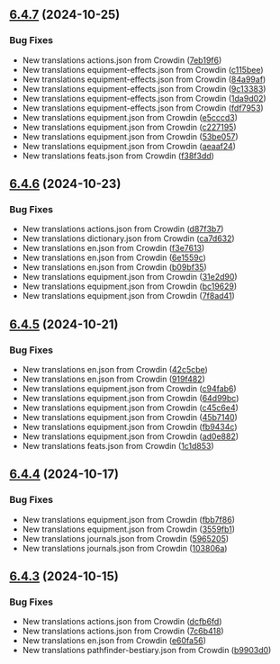 ## [6.4.7](https://github.com/allnnde/pf2e-esp-translation/compare/v6.4.6...v6.4.7) (2024-10-25)


### Bug Fixes

* New translations actions.json from Crowdin ([7eb19f6](https://github.com/allnnde/pf2e-esp-translation/commit/7eb19f65473efa7febdbdf59b755bc0f54325cc9))
* New translations equipment-effects.json from Crowdin ([c115bee](https://github.com/allnnde/pf2e-esp-translation/commit/c115beec885b3f245ef66c2c93b8c12cf90222df))
* New translations equipment-effects.json from Crowdin ([84a99af](https://github.com/allnnde/pf2e-esp-translation/commit/84a99af9cf6ec9b4dc3a7c810a4fb90f19a74649))
* New translations equipment-effects.json from Crowdin ([9c13383](https://github.com/allnnde/pf2e-esp-translation/commit/9c13383c65d96c92aad616a1bbbdd6deefa69d79))
* New translations equipment-effects.json from Crowdin ([1da9d02](https://github.com/allnnde/pf2e-esp-translation/commit/1da9d02cbcb6c070e715d5b577e2c145896e1ab7))
* New translations equipment-effects.json from Crowdin ([fdf7953](https://github.com/allnnde/pf2e-esp-translation/commit/fdf79537e53e057cc93f81915ccfc2bf68ca01cf))
* New translations equipment.json from Crowdin ([e5cccd3](https://github.com/allnnde/pf2e-esp-translation/commit/e5cccd3c52dc66e60e3cf1393d7ee196bd88b4bc))
* New translations equipment.json from Crowdin ([c227195](https://github.com/allnnde/pf2e-esp-translation/commit/c22719558485c63a5b3b4270270238438838c82d))
* New translations equipment.json from Crowdin ([53be057](https://github.com/allnnde/pf2e-esp-translation/commit/53be0573121f3fd896185cd75cdf919791eb07f1))
* New translations equipment.json from Crowdin ([aeaaf24](https://github.com/allnnde/pf2e-esp-translation/commit/aeaaf243828194ab89ad7d4b7b74296d1897cbc5))
* New translations feats.json from Crowdin ([f38f3dd](https://github.com/allnnde/pf2e-esp-translation/commit/f38f3dd1ce73af57aa80237cbe4e7bcfc2578e3b))



## [6.4.6](https://github.com/allnnde/pf2e-esp-translation/compare/v6.4.5...v6.4.6) (2024-10-23)


### Bug Fixes

* New translations actions.json from Crowdin ([d87f3b7](https://github.com/allnnde/pf2e-esp-translation/commit/d87f3b7262c0d057c3eeb599c4bea3de3d07ef9b))
* New translations dictionary.json from Crowdin ([ca7d632](https://github.com/allnnde/pf2e-esp-translation/commit/ca7d6323c5e87891f730457d5e2213228dbabe1c))
* New translations en.json from Crowdin ([f3e7613](https://github.com/allnnde/pf2e-esp-translation/commit/f3e7613d4103543ac7adebd800ea737fb26541b8))
* New translations en.json from Crowdin ([6e1559c](https://github.com/allnnde/pf2e-esp-translation/commit/6e1559c32fea24bf3eb1fb7feaa797bbe32436e8))
* New translations en.json from Crowdin ([b09bf35](https://github.com/allnnde/pf2e-esp-translation/commit/b09bf35c77dd256b31926b7e9fff0f73c6f6d2cc))
* New translations equipment.json from Crowdin ([31e2d90](https://github.com/allnnde/pf2e-esp-translation/commit/31e2d907cb25ef4b22cf47df2d4e72294b9012c0))
* New translations equipment.json from Crowdin ([bc19629](https://github.com/allnnde/pf2e-esp-translation/commit/bc1962904b3b283a0b7cc425aab907ebf3cce3a4))
* New translations equipment.json from Crowdin ([7f8ad41](https://github.com/allnnde/pf2e-esp-translation/commit/7f8ad41ac1aa38861cc4322ca7905e361be84c2c))



## [6.4.5](https://github.com/allnnde/pf2e-esp-translation/compare/v6.4.4...v6.4.5) (2024-10-21)


### Bug Fixes

* New translations en.json from Crowdin ([42c5cbe](https://github.com/allnnde/pf2e-esp-translation/commit/42c5cbe336d5bebaede7672f61e91a3140008cba))
* New translations en.json from Crowdin ([919f482](https://github.com/allnnde/pf2e-esp-translation/commit/919f4827f2699d0f78d8f883fe9ca0e86bd39428))
* New translations equipment.json from Crowdin ([c94fab6](https://github.com/allnnde/pf2e-esp-translation/commit/c94fab6d6521e0bcf788a05fec7af5acec795eca))
* New translations equipment.json from Crowdin ([64d99bc](https://github.com/allnnde/pf2e-esp-translation/commit/64d99bc6355886404fc6e1d25e97b08234e07a6c))
* New translations equipment.json from Crowdin ([c45c6e4](https://github.com/allnnde/pf2e-esp-translation/commit/c45c6e4f171d4271bb40e6792162cc5a7aa4188f))
* New translations equipment.json from Crowdin ([45b7140](https://github.com/allnnde/pf2e-esp-translation/commit/45b7140ef5543ab8651e8e64bdf729a05cbcef7c))
* New translations equipment.json from Crowdin ([fb9434c](https://github.com/allnnde/pf2e-esp-translation/commit/fb9434c0bbadd6048dcc6d3f4f757371e6a36161))
* New translations equipment.json from Crowdin ([ad0e882](https://github.com/allnnde/pf2e-esp-translation/commit/ad0e882388be672a668dff0b3d8037daaec53272))
* New translations feats.json from Crowdin ([1c1d853](https://github.com/allnnde/pf2e-esp-translation/commit/1c1d85332bc1870be7bde2d890e8700729669a41))



## [6.4.4](https://github.com/allnnde/pf2e-esp-translation/compare/v6.4.3...v6.4.4) (2024-10-17)


### Bug Fixes

* New translations equipment.json from Crowdin ([fbb7f86](https://github.com/allnnde/pf2e-esp-translation/commit/fbb7f867b6ce04f4d2857d57ef2f6e2b9a2973b5))
* New translations equipment.json from Crowdin ([3559fb1](https://github.com/allnnde/pf2e-esp-translation/commit/3559fb1db67b86ec4dcb9a6c6a3a1d115d392506))
* New translations journals.json from Crowdin ([5965205](https://github.com/allnnde/pf2e-esp-translation/commit/596520522f77155af52066440139741ae298aed8))
* New translations journals.json from Crowdin ([103806a](https://github.com/allnnde/pf2e-esp-translation/commit/103806af2f7fdb39bbf1821049fb2d4ad3acd11f))



## [6.4.3](https://github.com/allnnde/pf2e-esp-translation/compare/v6.4.2...v6.4.3) (2024-10-15)


### Bug Fixes

* New translations actions.json from Crowdin ([dcfb6fd](https://github.com/allnnde/pf2e-esp-translation/commit/dcfb6fdcaada3a4f9b0b5b471578fad26d979a93))
* New translations actions.json from Crowdin ([7c6b418](https://github.com/allnnde/pf2e-esp-translation/commit/7c6b4181ab8f9460db5693bcb21ee31964c54f54))
* New translations en.json from Crowdin ([e60fa56](https://github.com/allnnde/pf2e-esp-translation/commit/e60fa561db7804b6e24a971c48931699b6c92d8c))
* New translations pathfinder-bestiary.json from Crowdin ([b9903d0](https://github.com/allnnde/pf2e-esp-translation/commit/b9903d027996440cfffc5e95f06f79e332212bc5))



